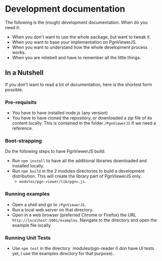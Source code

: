 # Development documentation

The following is the (rough) development documentation. When do you need it:

* When you don't want to use the whole package, but want to tweak it.
* When you want to base your implementation on PgnViewerJS.
* When you want to understand how the whole development process works.
* When you are mliebelt and have to remember all the little things.

## In a Nutshell

If you don't want to read a lot of documentation, here is the shortest form possible.

### Pre-requisits

* You have to have installed node.js (any version)
* You have to have cloned the repository, or downloaded a zip file of its content locally. This is contained in the folder `/PgnViewerJS` if we need a reference.

### Boot-strapping

Do the following steps to have PgnViewerJS build:

* Run `npm install` to have all the additional libraries downloaded and installed locally.
* Run `npm build` in the 2 modules directories to build a development distribution. This will create the library part of PgnViewerJS only.
  * `modules/pgn-viewer/lib/pgnv.js`.

### Running examples

* Open a shell and go to `/PgnViewerJS`.
* Run a local web server on that directory.
* Open in a web browser (preferred Chrome or Firefox) the URL `http://localhost:5001/examples`. Navigate to the directory and open the example file locally.

### Running Unit Tests

* Use `npm test` in the directory `modules/pgn-reader (I don have UI tests yet, I use the examples directory for that purpose).
